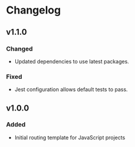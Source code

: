 # Changelog

## v1.1.0

### Changed
-   Updated dependencies to use latest packages.

### Fixed
-   Jest configuration allows default tests to pass.


## v1.0.0

### Added

-   Initial routing template for JavaScript projects